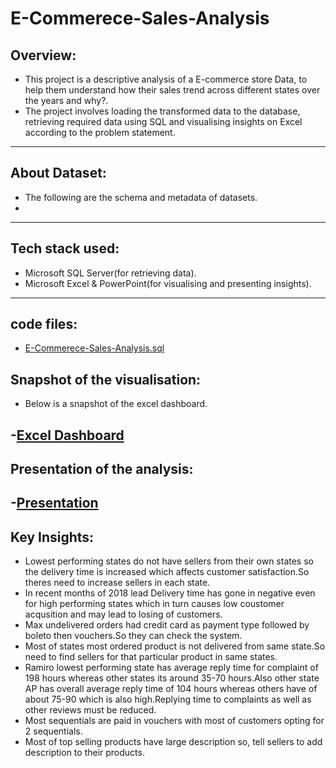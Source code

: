 # E-Commerece-Sales-Analysis

## Overview:
- This project is a descriptive analysis of a E-commerce store Data, to help them understand how their sales trend across different states over the years and why?. 
- The project involves loading the transformed data to the database, retrieving required data using SQL and visualising insights on Excel according to the problem statement. 
---
## About Dataset:
- The following are the schema and metadata of datasets.
- 
---
## Tech stack used:
- Microsoft SQL Server(for retrieving data).
- Microsoft Excel & PowerPoint(for visualising and presenting insights).
---
## code files:
- [E-Commerece-Sales-Analysis.sql](https://github.com/anoop1920/E-Commerece-Sales-Analysis/blob/master/Code/SQL%20E-Commerece%20Project%20Query%20(1).sql)

## Snapshot of the visualisation:
- Below is a snapshot of the excel dashboard.

-[Excel Dashboard](https://github.com/anoop1920/E-Commerece-Sales-Analysis/blob/master/Visualization/E-Commerece%20project_Excel_%20Dashboard.xlsx)
---
## Presentation of the analysis:
-[Presentation](https://github.com/anoop1920/E-Commerece-Sales-Analysis/blob/master/Visualization/SQL%20E-Commerece%20%20Project%20ppt%20(1).pptx)
---
## Key Insights:
- Lowest performing states do not have sellers from their own states so the delivery time is increased which affects customer satisfaction.So theres need to increase sellers in each state.
- In recent months of 2018 lead Delivery time has gone in negative even for high performing states which in turn causes low coustomer acqusition and may lead to losing of customers.
- Max undelivered orders had credit card as payment type followed by boleto then vouchers.So they can check the system.
- Most of states most ordered product is not delivered from same state.So need to find sellers for that particular product in same states.
- Ramiro  lowest performing state has average reply time for complaint of 198 hours whereas other states its around 35-70 hours.Also other state AP has overall average reply time of 104 hours whereas others have of about 75-90 which is also high.Replying time to complaints as well as other reviews must be reduced.
- Most sequentials are paid in vouchers with most of customers opting for 2 sequentials.
- Most of top selling products have large description so, tell sellers to add description to their products.

